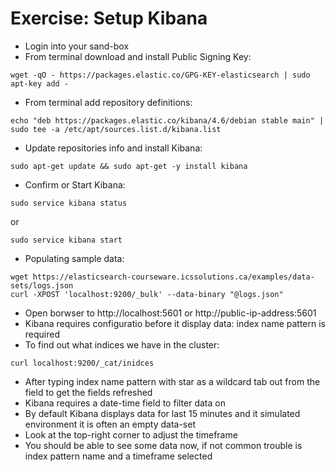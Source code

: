 # Exercise: Setup Kibana #

* Login into your sand-box
* From terminal download and install Public Signing Key:
```
wget -qO - https://packages.elastic.co/GPG-KEY-elasticsearch | sudo apt-key add -
```
* From terminal add repository definitions:
```
echo "deb https://packages.elastic.co/kibana/4.6/debian stable main" | sudo tee -a /etc/apt/sources.list.d/kibana.list
```
* Update repositories info and install Kibana:
```
sudo apt-get update && sudo apt-get -y install kibana
```
* Confirm or Start Kibana:
```
sudo service kibana status
```
or
```
sudo service kibana start
```
* Populating sample data:
```
wget https://elasticsearch-courseware.icssolutions.ca/examples/data-sets/logs.json
curl -XPOST 'localhost:9200/_bulk' --data-binary "@logs.json"
```
* Open borwser to http://localhost:5601 or http://public-ip-address:5601
* Kibana requires configuratio before it display data: index name pattern is required
* To find out what indices we have in the cluster:
```
curl localhost:9200/_cat/inidces
```
* After typing index name pattern with star as a wildcard tab out from the field to get the fields refreshed
* Kibana requires a date-time field to filter data on
* By default Kibana displays data for last 15 minutes and it simulated environment it is often an empty data-set
* Look at the top-right corner to adjust the timeframe
* You should be able to see some data now, if not common trouble is index pattern name and a timeframe selected